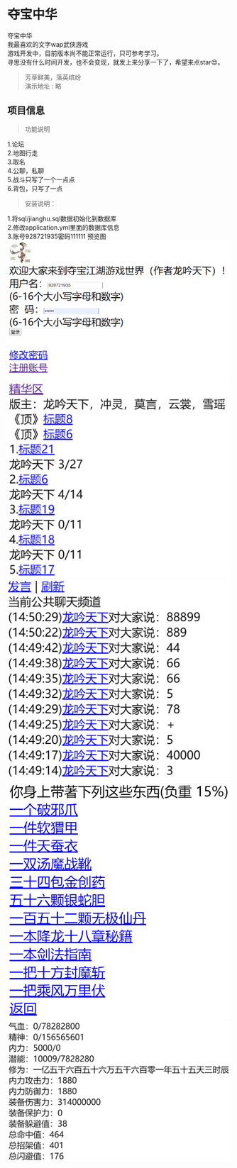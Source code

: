 # 夺宝中华

夺宝中华  
我最喜欢的文字wap武侠游戏  
游戏开发中，目前版本尚不能正常运行，只可参考学习。  
寻思没有什么时间开发，也不会变现，就发上来分享一下了，希望来点star😍。

>芳草鲜美，落英缤纷  
演示地址 : 略

## 项目信息  

>功能说明

1.论坛  
2.地图行走  
3.取名  
4.公聊，私聊  
5.战斗只写了一个一点点  
6.背包，只写了一点  

>安装说明：  

1.将sql/jianghu.sql数据初始化到数据库  
2.修改application.yml里面的数据库信息  
3.账号928721935密码111111
预览图  
![img](https://github.com/928721935/previewPic/blob/master/pic/pic1.png)  
![img](https://github.com/928721935/previewPic/blob/master/pic/pic2.png)  
![img](https://github.com/928721935/previewPic/blob/master/pic/pic3.png)  
![img](https://github.com/928721935/previewPic/blob/master/pic/pic4.png)  
![img](https://github.com/928721935/previewPic/blob/master/pic/pic5.png)  
